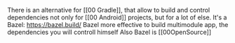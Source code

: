 There is an alternative for [[00 Gradle]], that allow to build and control dependencies not only for [[00 Android]] projects, but for a lot of else.
It's a Bazel: https://bazel.build/
Bazel more effective to build multimodule app, the dependencies you will controll himself
Also Bazel is [[00OpenSource]]